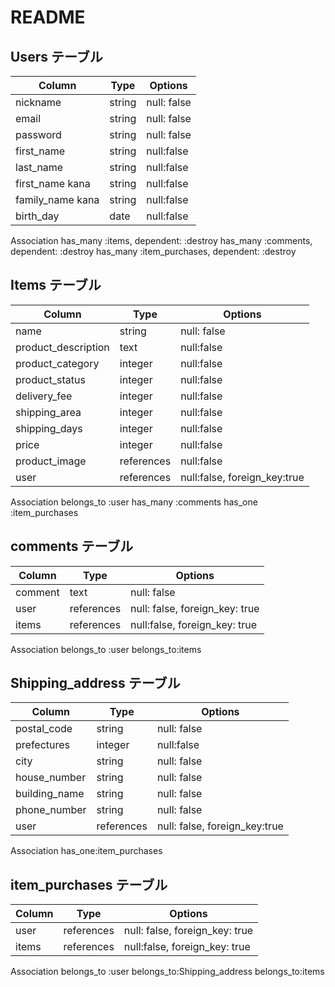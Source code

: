 # README

## Users テーブル

| Column   | Type   | Options     |
| -------- | ------ | ----------- |
| nickname | string | null: false |
| email    | string | null: false |
| password | string | null: false |
|first_name| string | null:false  |
|last_name | string | null:false  |
|first_name kana| string | null:false |
|family_name kana| string | null:false |
|birth_day | date | null:false|
Association
has_many :items, dependent: :destroy
has_many :comments, dependent: :destroy
has_many :item_purchases, dependent: :destroy

## Items テーブル

| Column       |Type   | Options     |
| ------       | ------ | ----------- |
|name | string | null: false |
|product_description| text | null:false |
|product_category | integer |null:false|
|product_status | integer |null:false|
|delivery_fee   | integer |null:false|
|shipping_area  | integer |null:false|
|shipping_days  | integer |null:false|
|price          | integer |null:false|
|product_image  |references|null:false|
| user  |references|null:false, foreign_key:true|
Association
belongs_to :user
has_many :comments
has_one :item_purchases
## comments テーブル

| Column | Type       | Options                        |
| ------ | ---------- | ------------------------------ |
|comment | text | null: false |
| user| references | null: false, foreign_key: true|
|items| references | null:false, foreign_key: true |
Association
belongs_to :user
belongs_to:items



## Shipping_address テーブル

| Column  | Type       | Options                        |
| ------- | ---------- | ------------------------------ |
| postal_code | string | null: false |
| prefectures | integer | null:false |
| city | string | null: false |
| house_number | string | null: false |
| building_name | string | null: false |
| phone_number | string | null: false |
| user | references | null: false, foreign_key:true |
Association
has_one:item_purchases


## item_purchases テーブル

| Column  | Type       | Options                        |
| ------- | ---------- | ------------------------------ |
| user| references | null: false, foreign_key: true|
|items| references | null:false, foreign_key: true |
Association
belongs_to :user
belongs_to:Shipping_address
belongs_to:items
